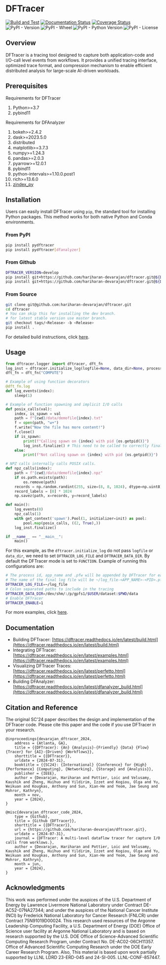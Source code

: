 # DFTracer

[![Build and Test](https://github.com/hariharan-devarajan/dftracer/actions/workflows/ci.yml/badge.svg)](https://github.com/hariharan-devarajan/dftracer/actions/workflows/ci.yml)
[![Documentation Status](https://readthedocs.org/projects/dftracer/badge/?version=latest)](https://dftracer.readthedocs.io/en/latest/?badge=latest)
[![Coverage Status](https://coveralls.io/repos/github/hariharan-devarajan/dftracer/badge.svg?branch=feature/apis)](https://coveralls.io/github/hariharan-devarajan/dftracer?branch=dev)
![PyPI - Version](https://img.shields.io/pypi/v/pydftracer?label=PyPI)
![PyPI - Wheel](https://img.shields.io/pypi/wheel/pydftracer?label=Wheel)
![PyPI - Python Version](https://img.shields.io/pypi/pyversions/pydftracer?label=Python)
![PyPI - License](https://img.shields.io/pypi/l/pydftracer?label=License)

## Overview

DFTracer is a tracing tool designed to capture both application-code and I/O-call level events from workflows. It provides a unified tracing interface, optimized trace format, and compression mechanism to enable efficient distributed analysis for large-scale AI-driven workloads.

## Prerequisites

Requirements for DFTracer

1. Python>=3.7
1. pybind11

Requirements for DFAnalyzer

1. bokeh>=2.4.2
1. dask>=2023.5.0
1. distributed
1. matplotlib>=3.7.3
1. numpy>=1.24.3
1. pandas>=2.0.3
1. pyarrow>=12.0.1
1. pybind11
1. python-intervals>=1.10.0.post1
1. rich>=13.6.0
1. [zindex_py](https://github.com/hariharan-devarajan/zindex.git)

## Installation

Users can easily install DFTracer using `pip`, the standard tool for installing Python packages. 
This method works for both native Python and Conda environments.

### From PyPI

```bash
pip install pydftracer
pip install pydftracer[dfanalyzer]
```

### From Github

```bash
DFTRACER_VERSION=develop
pip install git+https://github.com/hariharan-devarajan/dftracer.git@${DFTRACER_VERSION}
pip install git+https://github.com/hariharan-devarajan/dftracer.git@${DFTRACER_VERSION}#egg=pydftracer[dfanalyzer]
```

### From Source

```bash
git clone git@github.com:hariharan-devarajan/dftracer.git
cd dftracer
# You can skip this for installing the dev branch.
# for latest stable version use master branch.
git checkout tags/<Release> -b <Release>
pip install .
```

For detailed build instructions, click [here](https://dftracer.readthedocs.io/en/latest/build.html).

## Usage

```python
from dftracer.logger import dftracer, dft_fn
log_inst = dftracer.initialize_log(logfile=None, data_dir=None, process_id=-1)
dft_fn = dft_fn("COMPUTE")

# Example of using function decorators
@dft_fn.log
def log_events(index):
    sleep(1)

# Example of function spawning and implicit I/O calls
def posix_calls(val):
    index, is_spawn = val
    path = f"{cwd}/data/demofile{index}.txt"
    f = open(path, "w+")
    f.write("Now the file has more content!")
    f.close()
    if is_spawn:
        print(f"Calling spawn on {index} with pid {os.getpid()}")
        log_inst.finalize() # This need to be called to correctly finalize DFTracer.
    else:
        print(f"Not calling spawn on {index} with pid {os.getpid()}")

# NPZ calls internally calls POSIX calls.
def npz_calls(index):
    path = f"{cwd}/data/demofile{index}.npz"
    if os.path.exists(path):
        os.remove(path)
    records = np.random.randint(255, size=(8, 8, 1024), dtype=np.uint8)
    record_labels = [0] * 1024
    np.savez(path, x=records, y=record_labels)

def main():
    log_events(0)
    npz_calls(1)
    with get_context('spawn').Pool(1, initializer=init) as pool:
        pool.map(posix_calls, ((2, True),))
    log_inst.finalize()

if __name__ == "__main__":
    main()
```

For this example, as the `dftracer.initialize_log` do not pass `logfile` or `data_dir`, we need to set `DFTRACER_LOG_FILE` and `DFTRACER_DATA_DIR`.
By default the DFTracer mode is set to `FUNCTION`.
Example of running this configurations are:

```bash
# The process id, app_name and .pfw will be appended by DFTracer for each app and process.
# The name of the final log file will be ~/log_file-<APP_NAME>-<PID>.pfw
DFTRACER_LOG_FILE=~/log_file
# Colon separated paths to include in the tracing
DFTRACER_DATA_DIR=/dev/shm/:/p/gpfs1/$USER/dataset:$PWD/data
# Enable DFTracer
DFTRACER_ENABLE=1
```

For more examples, click [here](https://dftracer.readthedocs.io/en/latest/examples.html).

## Documentation

* Building DFTracer: [https://dftracer.readthedocs.io/en/latest/build.html](https://dftracer.readthedocs.io/en/latest/build.html)
* Integrating DFTracer: [https://dftracer.readthedocs.io/en/latest/examples.html](https://dftracer.readthedocs.io/en/latest/examples.html)
* Visualizing DFTracer Traces: [https://dftracer.readthedocs.io/en/latest/perfetto.html](https://dftracer.readthedocs.io/en/latest/perfetto.html)
* Building DFAnalyzer: [https://dftracer.readthedocs.io/en/latest/dfanalyzer_build.html](https://dftracer.readthedocs.io/en/latest/dfanalyzer_build.html)

## Citation and Reference

The original SC'24 paper describes the design and implementation of the DFTracer code. Please cite this paper and the code if you use DFTracer in your research. 

```
@inproceedings{devarajan_dftracer_2024,
    address = {Atlanta, GA},
    title = {{DFTracer}: {An} {Analysis}-{Friendly} {Data} {Flow} {Tracer} for {AI}-{Driven} {Workflows}},
    shorttitle = {{DFTracer}},
    urldate = {2024-07-31},
    booktitle = {{SC24}: {International} {Conference} for {High} {Performance} {Computing}, {Networking}, {Storage} and {Analysis}},
    publisher = {IEEE},
    author = {Devarajan, Hariharan and Pottier, Loic and Velusamy, Kaushik and Zheng, Huihuo and Yildirim, Izzet and Kogiou, Olga and Yu, Weikuan and Kougkas, Anthony and Sun, Xian-He and Yeom, Jae Seung and Mohror, Kathryn},
    month = nov,
    year = {2024},
}

@misc{devarajan_dftracer_code_2024,
    type = {Github},
    title = {Github {DFTracer}},
    shorttitle = {{DFTracer}},
    url = {https://github.com/hariharan-devarajan/dftracer.git},
    urldate = {2024-07-31},
    journal = {DFTracer: A multi-level dataflow tracer for capture I/O calls from worklows.},
    author = {Devarajan, Hariharan and Pottier, Loic and Velusamy, Kaushik and Zheng, Huihuo and Yildirim, Izzet and Kogiou, Olga and Yu, Weikuan and Kougkas, Anthony and Sun, Xian-He and Yeom, Jae Seung and Mohror, Kathryn},
    month = jun,
    year = {2024},
}
```

## Acknowledgments

This work was performed under the auspices of the U.S. Department of Energy by Lawrence Livermore National Laboratory under Contract DE-AC52-07NA27344; and under the auspices of the National Cancer Institute (NCI) by Frederick National Laboratory for Cancer Research (FNLCR) under Contract 75N91019D00024. This research used resources of the Argonne Leadership Computing Facility, a U.S. Department of Energy (DOE) Office of Science user facility at Argonne National Laboratory and is based on research supported by the U.S. DOE Office of Science-Advanced Scientific Computing Research Program, under Contract No. DE-AC02-06CH11357. Office of Advanced Scientific Computing Research under the DOE Early Career Research Program. Also, This material is based upon work partially supported by LLNL LDRD 23-ERD-045 and 24-SI-005. LLNL-CONF-857447.
